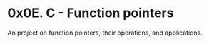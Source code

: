 # 0x0E. C - Function pointers

An project on function pointers, their operations, and applications.
